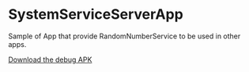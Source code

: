 # SystemServiceServerApp
Sample of App that provide RandomNumberService to be used in other apps.

[Download the debug APK](https://github.com/nawaf11/SystemServiceServerApp/blob/master/SystemServiceServerApp.apk)

